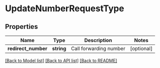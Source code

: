 # UpdateNumberRequestType

## Properties
Name | Type | Description | Notes
------------ | ------------- | ------------- | -------------
**redirect_number** | **string** | Call forwarding number | [optional] 

[[Back to Model list]](../../README.md#documentation-for-models) [[Back to API list]](../../README.md#documentation-for-api-endpoints) [[Back to README]](../../README.md)

